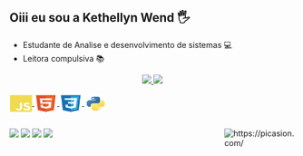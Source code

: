 ## Oiii eu sou a Kethellyn Wend 🖐
- Estudante de Analise e desenvolvimento de sistemas 💻
- Leitora compulsiva 📚


<div align="center">
  <a href="https://github.com/KethellynWend">
  <img height="180em" src="https://github-readme-stats.vercel.app/api?username=KethellynWend&show_icons=true&theme=dracula&include_all_commits=true&count_private=true"/>
  <img height="180em" src="https://github-readme-stats.vercel.app/api/top-langs/?username=KethellynWend&layout=compact&langs_count=7&theme=dracula"/>
</div>
<div style="display: inline_block"><br>
  <img align="center" alt="Wend-Js" height="30" width="40" src="https://raw.githubusercontent.com/devicons/devicon/master/icons/javascript/javascript-plain.svg">
  <img align="center" alt="Rafa-HTML" height="30" width="40" src="https://raw.githubusercontent.com/devicons/devicon/master/icons/html5/html5-original.svg">
  <img align="center" alt="Rafa-CSS" height="30" width="40" src="https://raw.githubusercontent.com/devicons/devicon/master/icons/css3/css3-original.svg">
  <img align="center" alt="Rafa-Python" height="30" width="40" src="https://raw.githubusercontent.com/devicons/devicon/master/icons/python/python-original.svg">

 
</div>
  
  ##
 
<div> 
  <a href="https://instagram.com/kethellyn.wend" target="_blank"><img src="https://img.shields.io/badge/-Instagram-%23E4405F?style=for-the-badge&logo=instagram&logoColor=white" target="_blank"></a>
  <a href="https://discord.com/channels/@me" target="_blank"><img src="https://img.shields.io/badge/Discord-7289DA?style=for-the-badge&logo=discord&logoColor=white" target="_blank"></a> 
  <a href="https://www.linkedin.com/in/kethellyn-souza-3869931b0/" target="_blank"><img src="https://img.shields.io/badge/-LinkedIn-%230077B5?style=for-the-badge&logo=linkedin&logoColor=white" target="_blank"></a> 
  <a href = "mailto:kethellynwend.1@gmail.com"><img src="https://img.shields.io/badge/-Gmail-%23333?style=for-the-badge&logo=gmail&logoColor=white" target="_blank"></a>
  <a href="https://picasion.com/"><img src="https://i.picasion.com/pic91/708b466006a79ec142bd0dca7beca74c.gif" width="125" height="125" align="right" border="0" alt="https://picasion.com/" /></a><br /><a href="https://picasion.com/"></a>

</div>
